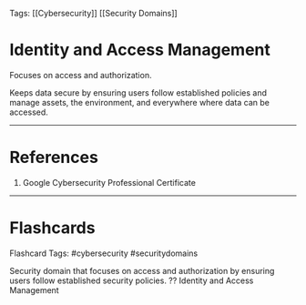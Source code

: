Tags: [[Cybersecurity]] [[Security Domains]]
# Identity and Access Management

Focuses on access and authorization.

Keeps data secure by ensuring users follow established policies and manage assets, the environment, and everywhere where data can be accessed.

---
# References

1. Google Cybersecurity Professional Certificate

---
# Flashcards

Flashcard Tags: #cybersecurity #securitydomains 

Security domain that focuses on access and authorization by ensuring users follow established security policies.
??
Identity and Access Management
<!--SR:!2024-04-29,3,250!2024-04-27,1,208-->